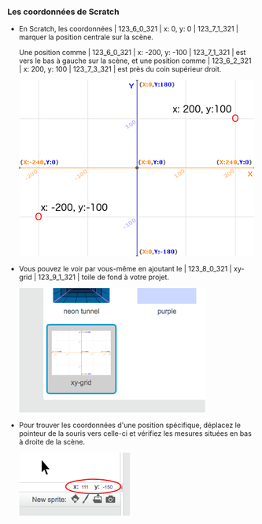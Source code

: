 ### Les coordonnées de Scratch

+ En Scratch, les coordonnées | 123_6_0_321 | x: 0, y: 0 | 123_7_1_321 | marquer la position centrale sur la scène.
    
    Une position comme | 123_6_0_321 | x: -200, y: -100 | 123_7_1_321 | est vers le bas à gauche sur la scène, et une position comme | 123_6_2_321 | x: 200, y: 100 | 123_7_3_321 | est près du coin supérieur droit.
    
    ![Coordonnées de la scène](images/coordinates-stage.png)

+ Vous pouvez le voir par vous-même en ajoutant le | 123_8_0_321 | xy-grid | 123_9_1_321 | toile de fond à votre projet.
    
    ![Coordonnées de la scène](images/coordinates-backdrop.png)

+ Pour trouver les coordonnées d'une position spécifique, déplacez le pointeur de la souris vers celle-ci et vérifiez les mesures situées en bas à droite de la scène.
    
    ![Coordonner les lectures](images/coordinates-xy-example.png)